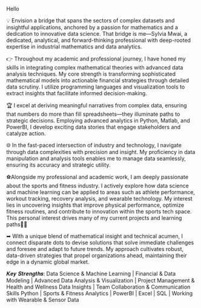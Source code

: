 Hello 

💡 Envision a bridge that spans the sectors of complex datasets and insightful applications, anchored by a passion for mathematics and a dedication to innovative data science. That bridge is me—Sylvia Mwai, a dedicated, analytical, and forward-thinking professional with deep-rooted expertise in industrial mathematics and data analytics.

👉 Throughout my academic and professional journey, I have honed my skills in integrating complex mathematical theories with advanced data analysis techniques. My core strength is transforming sophisticated mathematical models into actionable financial strategies through detailed data scrutiny. I utilize programming languages and visualization tools to extract insights that facilitate informed decision-making.

🏆 I excel at deriving meaningful narratives from complex data, ensuring that numbers do more than fill spreadsheets—they illuminate paths to strategic decisions. Employing advanced analytics in Python, Matlab, and PowerBI, I develop exciting data stories that engage stakeholders and catalyze action.

🌐 In the fast-paced intersection of industry and technology, I navigate through data complexities with precision and insight. My proficiency in data manipulation and analysis tools enables me to manage data seamlessly, ensuring its accuracy and strategic utility.

⚽Alongside my professional and academic work, I am deeply passionate about the sports and fitness industry. I actively explore how data science and machine learning can be applied to areas such as athlete performance, workout tracking, recovery analysis, and wearable technology. My interest lies in uncovering insights that improve physical performance, optimize fitness routines, and contribute to innovation within the sports tech space. This personal interest drives many of my current projects and learning paths🏋️‍♀️ 

➦  With a unique blend of mathematical insight and technical acumen, I connect disparate dots to devise solutions that solve immediate challenges and foresee and adapt to future trends. My approach cultivates robust, data-driven strategies that propel organizations ahead, maintaining their edge in a dynamic global market.

𝑲𝒆𝒚 𝑺𝒕𝒓𝒆𝒏𝒈𝒕𝒉𝒔:
Data Science & Machine Learning | Financial & Data Modeling | Advanced Data Analysis & Visualization | Project Management & Health and Wellness Data Insights | Team Collaboration & Communication Skills
Python | Sports & Fitness Analytics | PowerBI | Excel | SQL | Working with Wearable & Sensor Data
